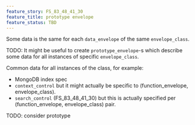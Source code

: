 ```yaml
---
feature_story: FS_83_48_41_30
feature_title: prototype envelope
feature_status: TBD
---
```


Some data is the same for each `data_envelope` of the same `envelope_class`.

TODO: It might be useful to create `prototype_envelope`-s which describe some data for
all instances of specific `envelope_class`.

Common data for all instances of the class, for example:
*   MongoDB index spec
*   `context_control` but it might actually be specific to (function_envelope, envelope_class).
*   `search_control` (FS_83_48_41_30) but this is actually specified per (function_envelope, envelope_class) pair.

TODO: consider prototype

